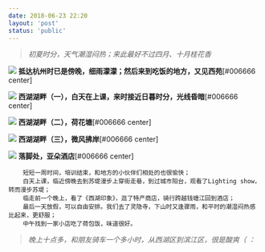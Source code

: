```yaml
---
date: 2018-06-23 22:20
layout: 'post'
status: 'public'
---
```

> *初夏时分，天气潮湿闷热；来此最好不过四月、十月桂花香*

![](https://cdn.pixabay.com/photo/2020/09/25/03/00/place-5600368_1280.jpg)
        **抵达杭州时已是傍晚，细雨濛濛；然后来到吃饭的地方，又见西苑**[#006666 center]

![](https://cdn.pixabay.com/photo/2020/09/25/03/02/place-5600370_1280.jpg)
        **西湖湖畔（一），白天在上课，来时接近日暮时分，光线昏暗**[#006666 center]

![](https://cdn.pixabay.com/photo/2020/09/25/03/00/place-5600367_1280.jpg)
        **西湖湖畔（二），荷花塘**[#006666 center]

![](https://cdn.pixabay.com/photo/2020/09/25/03/04/place-5600372_1280.jpg)
        **西湖湖畔（三），微风拂岸**[#006666 center]

![](https://cdn.pixabay.com/photo/2020/09/25/02/58/architecture-5600365_1280.jpg)
        **落脚处，亚朵酒店**[#006666 center]

        短短一周时间，培训结束，和地方的小伙伴们相处的也很愉快；
        白天上课，临近傍晚去到苏堤漫步上穿街走巷，到过城市阳台，观看了Lighting show，转而漫步苏堤；
        临走前一个晚上，看了《西湖印象》，逛了特产商店，骑行跨越钱塘江回到酒店；
        最后一天放假，可以自由安排。我们去了灵隐寺，下山时又逢骤雨，和平时的潮湿闷热感比起来，更舒服；
        中午找到一家小店吃了荷包饭，味道很好。
> *晚上十点多，和朋友骑车一个多小时，从西湖区到滨江区，很是酸爽（ ：*